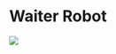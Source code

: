 # Waiter Robot
![](https://github.com/Tariq96/Waiter_Robot/blob/master/pictures/GIF-201006_133905.gif)
